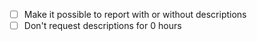 - [ ] Make it possible to report with or without descriptions
- [ ] Don't request descriptions for 0 hours